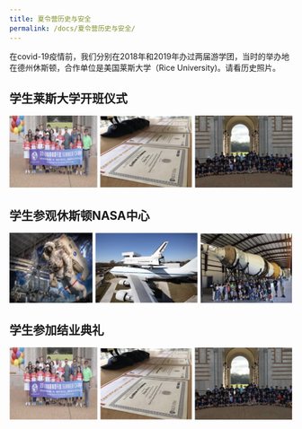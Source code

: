 ```yaml
---
title: 夏令营历史与安全
permalink: /docs/夏令营历史与安全/
---
```


在covid-19疫情前，我们分别在2018年和2019年办过两届游学团，当时的举办地在德州休斯顿，合作单位是美国莱斯大学（Rice University)。请看历史照片。 


## 学生莱斯大学开班仪式
![学生莱斯大学开班仪式](/img/学生莱斯大学开班仪式.png)
## 学生参观休斯顿NASA中心
![学生参观休斯顿nasa](/img/学生参观休斯顿nasa.png)
## 学生参加结业典礼
![学生结业典礼](/img/学生结业典礼.png)

